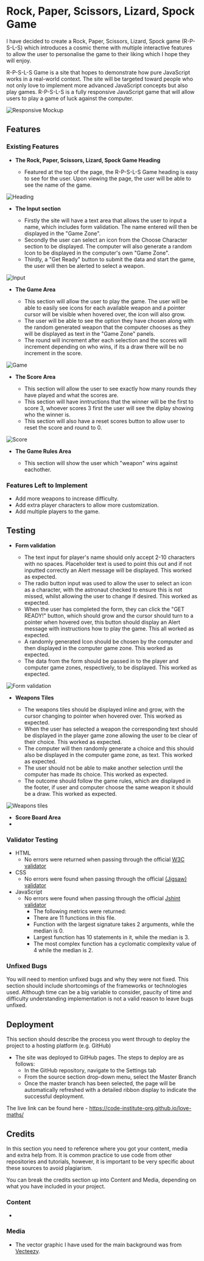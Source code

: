# Rock, Paper, Scissors, Lizard, Spock Game

I have decided to create a Rock, Paper, Scissors, Lizard, Spock game (R-P-S-L-S) which introduces a cosmic theme with multiple interactive features to allow the user to personalise the game to their liking which I hope they will enjoy.

R-P-S-L-S Game is a site that hopes to demonstrate how pure JavaScript works in a real-world context. The site will be targeted toward people who not only love to implement more advanced JavaScript concepts but also play games. R-P-S-L-S is a fully responsive JavaScript game that will allow users to play a game of luck against the computer.

![Responsive Mockup]()

## Features

### Existing Features

- __The Rock, Paper, Scissors, Lizard, Spock Game Heading__

  - Featured at the top of the page, the R-P-S-L-S Game heading is easy to see for the user. Upon viewing the page, the user will be able to see the name of the game.

![Heading]()

- __The Input section__

  - Firstly the site will have a text area that allows the user to input a name, which includes form validation. The name entered will then be displayed in the "Game Zone".
  - Secondly the user can select an icon from the Choose Character section to be displayed. The computer will also generate a random Icon to be displayed in the computer's own "Game Zone".
  - Thirdly, a "Get Ready" button to submit the data and start the game, the user will then be alerted to select a weapon.

![Input]()

- __The Game Area__

  - This section will allow the user to play the game. The user will be able to easily see icons for each available weapon and a pointer cursor will be visible when hovered over, the icon will also grow.
  - The user will be able to see the option they have chosen along with the random generated weapon that the computer chooses as they will be displayed as text in the "Game Zone" panels.
  - The round will increment after each selection and the scores will increment depending on who wins, if its a draw there will be no increment in the score.

![Game]()

- __The Score Area__

  - This section will allow the user to see exactly how many rounds they have played and what the scores are.
  - This section will have inntructions that the winner will be the first to score 3, whoever scores 3 first the user will see the diplay showing who the winner is.
  - This section will also have a reset scores button to allow user to reset the score and round to 0.

![Score]()

- __The Game Rules Area__

  - This section will show the user which "weapon" wins against eachother.

### Features Left to Implement

- Add more weapons to increase difficulty.
- Add extra player characters to allow more customization.
- Add multiple players to the game.

## Testing

- __Form validation__
  
  - The text input for player's name should only accept 2-10 characters with no spaces. Placeholder text is used to point this out and if not inputted correctly an Alert message will be displayed. This worked as expected.
  - The radio button input was used to allow the user to select an icon as a character, with the astronaut checked to ensure this is not missed, whilst allowing the user to change if desired. This worked as expected.
  - When the user has completed the form, they can click the "GET READY!" button, which should grow and the cursor should turn to a pointer when hovered over, this button should display an Alert message with instructions how to play the game. This all worked as expected.
  - A randomly generated Icon should be chosen by the computer and then displayed in the computer game zone. This worked as expected.
  - The data from the form should be passed in to the player and computer game zones, respectively, to be displayed. This worked as expected.

![Form validation]()

- __Weapons Tiles__
  
  - The weapons tiles should be displayed inline and grow, with the cursor changing to pointer when hovered over. This worked as expected.
  - When the user has selected a weapon the corresponding text should be displayed in the player game zone allowing the user to be clear of their choice. This worked as expected.
  - The computer will then randomly generate a choice and this should also be displayed in the computer game zone, as text. This worked as expected.
  - The user should not be able to make another selection until the computer has made its choice. This worked as expected.
  - The outcome should follow the game rules, which are displayed in the footer, if user and computer choose the same weapon it should be a draw. This worked as expected.

![Weapons tiles]()

- __Score Board Area__
- 

### Validator Testing

- HTML
  - No errors were returned when passing through the official [W3C validator](https://validator.w3.org/nu/?doc=https%3A%2F%2Fcode-institute-org.github.io%2Flove-maths%2F)
- CSS
  - No errors were found when passing through the official [(Jigsaw) validator](https://jigsaw.w3.org/css-validator/validator?uri=https%3A%2F%2Fvalidator.w3.org%2Fnu%2F%3Fdoc%3Dhttps%253A%252F%252Fcode-institute-org.github.io%252Flove-maths%252F&profile=css3svg&usermedium=all&warning=1&vextwarning=&lang=en)
- JavaScript
  - No errors were found when passing through the official [Jshint validator](https://jshint.com/)
    - The following metrics were returned:
    - There are 11 functions in this file.
    - Function with the largest signature takes 2 arguments, while the median is 0.
    - Largest function has 10 statements in it, while the median is 3.
    - The most complex function has a cyclomatic complexity value of 4 while the median is 2.

### Unfixed Bugs

You will need to mention unfixed bugs and why they were not fixed. This section should include shortcomings of the frameworks or technologies used. Although time can be a big variable to consider, paucity of time and difficulty understanding implementation is not a valid reason to leave bugs unfixed.

## Deployment

This section should describe the process you went through to deploy the project to a hosting platform (e.g. GitHub)

- The site was deployed to GitHub pages. The steps to deploy are as follows:
  - In the GitHub repository, navigate to the Settings tab
  - From the source section drop-down menu, select the Master Branch
  - Once the master branch has been selected, the page will be automatically refreshed with a detailed ribbon display to indicate the successful deployment.

The live link can be found here - <https://code-institute-org.github.io/love-maths/>

## Credits

In this section you need to reference where you got your content, media and extra help from. It is common practice to use code from other repositories and tutorials, however, it is important to be very specific about these sources to avoid plagiarism.

You can break the credits section up into Content and Media, depending on what you have included in your project.

### Content

- 

### Media

- The vector graphic I have used for the main background was from [Vecteezy](https://www.vecteezy.com/vector-art/16265607-abstract-space-galaxy-view-with-blue-pink-cloud).
